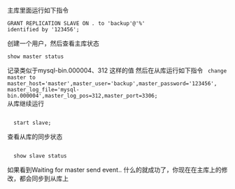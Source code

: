 主库里面运行如下指令

<code>GRANT REPLICATION SLAVE ON *.* to 'backup'@'%' identified by '123456';</code>

创建一个用户，然后查看主库状态

<code>show master status</code>

记录类似于mysql-bin.000004、312 这样的值
然后在从库运行如下指令
<code>
  change master to master_host='master',master_user='backup',master_password='123456',
master_log_file='mysql-bin.000004',master_log_pos=312,master_port=3306;
</code>
从库继续运行

<code>
  start slave;
</code>

查看从库的同步状态

<code>
  show slave status
</code>

如果看到Waiting for master send event.. 什么的就成功了，你现在在主库上的修改，都会同步到从库上
